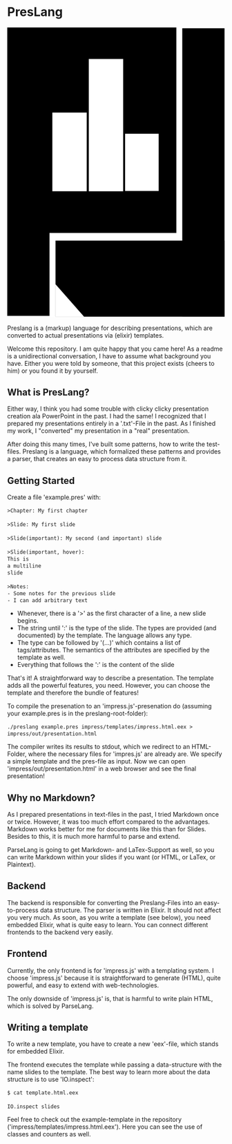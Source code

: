 PresLang
========

![Preslang](media/logo.svg)

Preslang is a (markup) language for describing presentations, which are converted to actual presentations via (elixir) templates. 

Welcome this repository. I am quite happy that you came here! As a readme is a unidirectional conversation, I have to assume what background you have. Either you were told by someone, that this project exists (cheers to him) or you found it by yourself. 

What is PresLang?
-----------------

Either way, I think you had some trouble with clicky clicky presentation creation ala PowerPoint in the past. I had the same! I recognized that I prepared my presentations entirely in a '.txt'-File in the past. As I finished my work, I "converted" my presentation in a "real" presentation. 

After doing this many times, I've built some patterns, how to write the test-files. Preslang is a language, which formalized these patterns and provides a parser, that creates an easy to process data structure from it. 

Getting Started
---------------

Create a file 'example.pres' with:

``` 
>Chapter: My first chapter

>Slide: My first slide

>Slide(important): My second (and important) slide

>Slide(important, hover):
This is 
a multiline
slide

>Notes: 
- Some notes for the previous slide
- I can add arbitrary text
``` 

* Whenever, there is a '>' as the first character of a line, a new slide begins. 
* The string until ':' is the type of the slide. The types are provided (and documented) by the template. The language allows any type.
* The type can be followed by '(...)' which contains a list of tags/attributes. The semantics of the attributes are specified by the template as well. 
* Everything that follows the ':' is the content of the slide

That's it! A straightforward way to describe a presentation. The template adds all the powerful features, you need. However, you can choose the template and therefore the bundle of features!

To compile the presenation to an 'impress.js'-presenation do (assuming your example.pres is in the preslang-root-folder):

``` 
./preslang example.pres impress/templates/impress.html.eex > impress/out/presentation.html
```

The compiler writes its results to stdout, which we redirect to an HTML-Folder, where the necessary files for 'impres.js' are already are. We specify a simple template and the pres-file as input. Now we can open 'impress/out/presentation.html' in a web browser and see the final presentation!

Why no Markdown?
----------------

As I prepared presentations in text-files in the past, I tried Markdown once or twice. However, it was too much effort compared to the advantages. Markdown works better for me for documents like this than for Slides. Besides to this, it is much more harmful to parse and extend. 

ParseLang is going to get Markdown- and LaTex-Support as well, so you can write Markdown within your slides if you want (or HTML, or LaTex, or Plaintext).

Backend
-------

The backend is responsible for converting the Preslang-Files into an easy-to-process data structure. The parser is written in Elixir. It should not affect you very much. As soon, as you write a template (see below), you need embedded Elixir, what is quite easy to learn. You can connect different frontends to the backend very easily.

Frontend
--------

Currently, the only frontend is for 'impress.js' with a templating system. I choose 'impress.js' because it is straightforward to generate (HTML), quite powerful, and easy to extend with web-technologies. 

The only downside of 'impress.js' is, that is harmful to write plain HTML, which is solved by ParseLang.

Writing a template
------------------

To write a new template, you have to create a new 'eex'-file, which stands for embedded Elixir. 

The frontend executes the template while passing a data-structure with the name slides to the template. The best way to learn more about the data structure is to use 'IO.inspect':

```
$ cat template.html.eex

IO.inspect slides
```

Feel free to check out the example-template in the repository ('impress/templates/impress.html.eex'). Here you can see the use of classes and counters as well.
